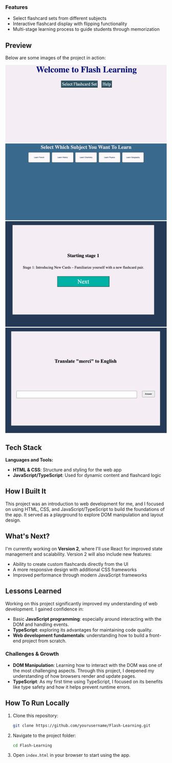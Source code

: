 ### Features
- Select flashcard sets from different subjects
- Interactive flashcard display with flipping functionality
- Multi-stage learning process to guide students through memorization

## Preview

Below are some images of the project in action:

![Homepage](docs/images/FL_Homepage.png)
![Page to select flashcard set](docs/images/FL_SelectSubject.png)
![Stage 1 Description](docs/images/FL_Stage1.png)
![Example Flashcard](docs/images/FL_Flashcard.png)

## Tech Stack

**Languages and Tools:**
- **HTML & CSS**: Structure and styling for the web app
- **JavaScript/TypeScript**: Used for dynamic content and flashcard logic

## How I Built It

This project was an introduction to web development for me, and I focused on using HTML, CSS, and JavaScript/TypeScript to build the foundations of the app. It served as a playground to explore DOM manipulation and layout design.


## What's Next?

I'm currently working on **Version 2**, where I'll use React for improved state management and scalability. Version 2 will also include new features:
- Ability to create custom flashcards directly from the UI
- A more responsive design with additional CSS frameworks
- Improved performance through modern JavaScript frameworks

## Lessons Learned

Working on this project significantly improved my understanding of web development. I gained confidence in:
- Basic **JavaScript programming**: especially around interacting with the DOM and handling events.
- **TypeScript**: exploring its advantages for maintaining code quality.
- **Web development fundamentals**: understanding how to build a front-end project from scratch.

### Challenges & Growth

- **DOM Manipulation**: Learning how to interact with the DOM was one of the most challenging aspects. Through this project, I deepened my understanding of how browsers render and update pages.
- **TypeScript**: As my first time using TypeScript, I focused on its benefits like type safety and how it helps prevent runtime errors.

## How To Run Locally

1. Clone this repository:
    ```bash
    git clone https://github.com/yourusername/Flash-Learning.git
    ```
2. Navigate to the project folder:
    ```bash
    cd Flash-Learning
    ```
3. Open `index.html` in your browser to start using the app.